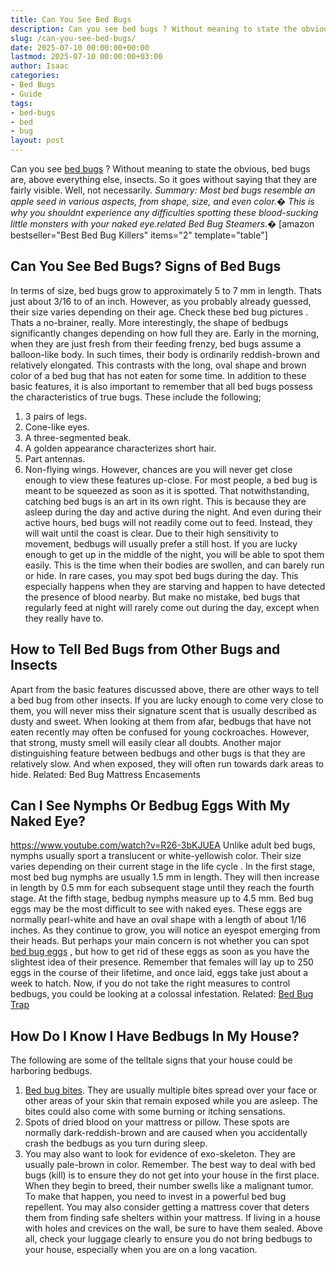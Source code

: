 ```yaml
---
title: Can You See Bed Bugs
description: Can you see bed bugs ? Without meaning to state the obvious, bed bugs are, above everything else, insects. So it goes without saying that they are fairly...
slug: /can-you-see-bed-bugs/
date: 2025-07-10 00:00:00+00:00
lastmod: 2025-07-10 00:00:00+03:00
author: Isaac
categories:
- Bed Bugs
- Guide
tags:
- bed-bugs
- bed
- bug
layout: post
---
```

Can you see
[bed bugs](https://ento.psu.edu/extension/factsheets/[bed-bugs](https://pestpolicy.com/bed-bug-bites-vs-mosquito-bites/))
? Without meaning to state the obvious, bed bugs are, above everything else, insects. So it goes without saying that they are fairly visible. Well, not necessarily.
*Summary: Most bed bugs resemble an apple seed in various aspects, from shape, size, and even color.�*
*This is why you shouldnt experience any difficulties spotting these blood-sucking little monsters with your naked eye.related Bed Bug Steamers.�*
[amazon bestseller="Best Bed Bug Killers" items="2" template="table"]
## Can You See Bed Bugs? Signs of Bed Bugs
In terms of size, bed bugs grow to approximately 5 to 7 mm in length. Thats just about 3/16 to  of an inch. However, as you probably already guessed, their size varies depending on their age. Check these
bed bug pictures
.
Thats a no-brainer, really. More interestingly, the shape of bedbugs significantly changes depending on how full they are. Early in the morning, when they are just fresh from their feeding frenzy, bed bugs assume a balloon-like body.
In such times, their body is ordinarily reddish-brown and relatively elongated. This contrasts with the long, oval shape and brown
color of a bed bug
that has not eaten for some time.
In addition to these basic features, it is also important to remember that all bed bugs possess the characteristics of true bugs.
These include the following;
1. 3 pairs of legs.
2. Cone-like eyes.
3. A three-segmented beak.
4. A golden appearance characterizes short hair.
5. Part antennas.
6. Non-flying wings.
However, chances are you will never get close enough to view these features up-close.
For most people, a bed bug
is meant to be squeezed as soon as it is spotted.
That notwithstanding, catching bed bugs is an art in its own right. This is because they are asleep during the day and active during the night.
And even during their active hours, bed bugs will not readily come out to feed. Instead, they will wait until the coast is clear. Due to their high sensitivity to movement, bedbugs will usually prefer a still host.
If you are lucky enough to get up in the middle of the night, you will be able to spot them easily. This is the time when their bodies are swollen, and can barely run or hide.
In rare cases, you may spot bed bugs during the day. This especially happens when they are starving and happen to have detected the presence of blood nearby.
But make no mistake, bed bugs that regularly feed at night will rarely come out during the day, except when they really have to.
## How to Tell Bed Bugs from Other Bugs and Insects
Apart from the basic features discussed above, there are other ways to
tell a bed bug
from other insects. If you are lucky enough to come very close to them, you will never miss their signature scent that is usually described as dusty and sweet.
When looking at them from afar, bedbugs that have not eaten recently may often be confused for young cockroaches. However, that strong, musty smell will easily clear all doubts.
Another major distinguishing feature between bedbugs and other bugs is that they are relatively slow. And when exposed, they will often run towards dark areas to hide.
Related:
Bed Bug Mattress Encasements
## Can I See Nymphs Or Bedbug Eggs With My Naked Eye?
https://www.youtube.com/watch?v=R26-3bKJUEA
Unlike adult bed bugs, nymphs usually sport a translucent or white-yellowish color. Their size varies depending on their current
stage in the life cycle
. In the first stage, most bed bug nymphs are usually 1.5 mm in length.
They will then increase in length by 0.5 mm for each subsequent stage until they reach the fourth stage. At the fifth stage, bedbug nymphs measure up to 4.5 mm.
Bed bug eggs
may be the most difficult to see with naked eyes. These eggs are normally pearl-white and have an oval shape with a length of about 1/16 inches. As they continue to grow, you will notice an eyespot emerging from their heads.
But perhaps your main concern is not whether you can spot
[bed bug eggs](https://pestpolicy.com/how-to-kill-bed-bug-eggs/)
, but how to get rid of these eggs as soon as you have the slightest idea of their presence.
Remember that females will lay up to 250 eggs in the course of their lifetime, and once laid, eggs take just about a week to hatch. Now, if you do not take the right measures to control bedbugs, you could be looking at a colossal infestation.
Related:
[Bed Bug Trap](https://pestpolicy.com/best-bed-bug-traps/)
## How Do I Know I Have Bedbugs In My House?
The following are some of the telltale signs that your house could be harboring bedbugs.
1. [Bed bug bites](https://pestpolicy.com/how-long-do-bed-bug-bites-last/). They are usually multiple bites spread over your face or other areas of your skin that remain exposed while you are asleep. The bites could also come with some burning or itching sensations.
2. Spots of dried blood on your mattress or pillow. These spots are normally dark-reddish-brown and are caused when you accidentally crash the bedbugs as you turn during sleep.
3. You may also want to look for evidence of exo-skeleton. They are usually pale-brown in color.
Remember.
The best way to
deal with bed bugs (kill)
is to ensure they do not get into your house in the first place. When they begin to breed, their number swells like a malignant tumor.
To make that happen, you need to invest in a powerful
bed bug
repellent. You may also consider getting a mattress cover that deters them from finding safe shelters within your mattress.
If living in a house with holes and crevices on the wall, be sure to have them sealed. Above all, check your luggage clearly to ensure you do not bring bedbugs to your house, especially when you are on a long vacation.